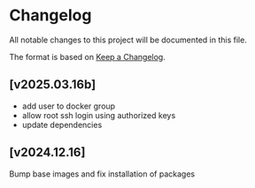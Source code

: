 # Changelog

All notable changes to this project will be documented in this file.

The format is based on [Keep a Changelog](https://keepachangelog.com/en/1.0.0/).

## [v2025.03.16b]

- add user to docker group
- allow root ssh login using authorized keys
- update dependencies

## [v2024.12.16]

Bump base images and fix installation of packages
